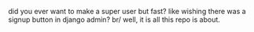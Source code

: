 did you ever want to make a super user but fast? like wishing there was a signup button in django admin? br/
well, it is all this repo is about.
